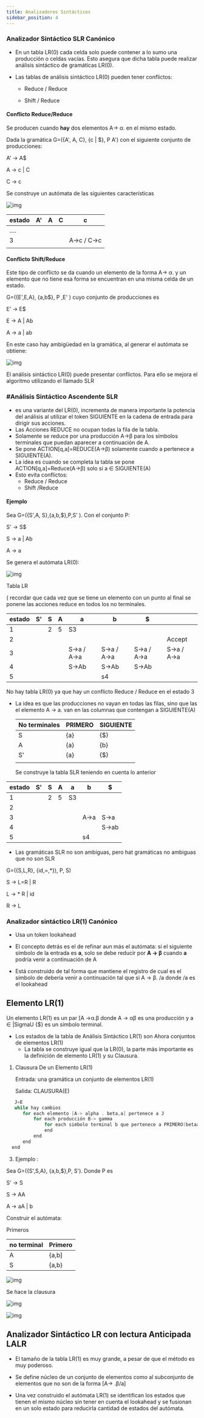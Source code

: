 ```yaml
---
title: Analizadores Sintácticos
sidebar_position: 4
---
```

### Analizador Sintáctico SLR Canónico

-   En un tabla LR(0) cada celda solo puede contener a lo sumo una producción o celdas vacías. Esto asegura que dicha tabla puede realizar análisis sintáctico de gramáticas LR(0).

- Las tablas de análisis sintáctico LR(0) pueden tener conflictos:
  - Reduce / Reduce

  - Shift / Reduce

    

#### Conflicto Reduce/Reduce

Se producen cuando **hay** dos elementos A&rarr; &alpha;. en el mismo estado. 

Dada la gramática G=({A', A, C}, {c | $}, P A') con el siguiente conjunto de producciones:

A' &rarr; A$ 

A &rarr; c | C 

C &rarr; c

Se construye un autómata de las siguientes características

![img](../images/af_lr_0_reduce_reduce.png)

| estado    | A' | A | C | c           |
|--------- |--- |--- |--- |----------- |
| &#x2026;. |    |   |   |             |
| 3         |    |   |   | A&rarr;c / C&rarr;c |
|           |    |   |   |             |

#### Conflicto Shift/Reduce

Este tipo de conflicto se da cuando un elemento de la forma A&rarr; &alpha;. y un elemento que no tiene esa forma se encuentran en una misma celda de un estado.

G=({E',E,A}, {a,b$}, P ,E' ) cuyo conjunto de producciones es

E' &rarr; E$ 

E &rarr; A | Ab 

A &rarr; a | ab

En este caso hay ambigüedad en la gramática, al generar el autómata se obtiene:

![img](../images/af_lr_0_shift_reduce.png)

El análisis sintáctico LR(0) puede presentar conflictos. Para ello se mejora el algoritmo utilizando el llamado SLR

### #Análisis Sintáctico Ascendente SLR

-   es una variante del LR(0), incrementa de manera importante la potencia del análisis al utilizar el token SIGUIENTE en la cadena de entrada para dirigir sus acciones.
-   Las Acciones REDUCE no ocupan todas la fila de la tabla.
-   Solamente se reduce por una producción A&rarr;&beta; para los símbolos terminales que puedan aparecer a continuación de A.
-   Se pone ACTION[q,a]=REDUCE(A&rarr;&beta;) solamente cuando a pertenece a SIGUIENTE(A).
-   La idea es cuando se completa la tabla se pone ACTION[q,a]=Reduce(A&rarr;&beta;) solo si a &isin; SIGUIENTE(A)
-   Esto evita conflictos:
    -   Reduce / Reduce
    -   Shift /Reduce

#### Ejemplo

Sea G=({S',A, S},{a,b,$},P,S' ). Con el conjunto P:

S' &rarr; S$ 

S &rarr; a | Ab 

A &rarr; a

Se genera el autómata LR(0):

![img](../images/af_lr_1_0.png)


Tabla LR

( recordar que cada vez que se tiene un elemento con un punto al final se ponene las acciones reduce en todos los no terminales.

| estado | S' | S | A | a           | b           | $           |             |
|------ |--- |--- |--- |----------- |----------- |----------- |----------- |
| 1      |    | 2 | 5 | S3          |             |             |             |
| 2      |    |   |   |             |             |             | Accept      |
| 3      |    |   |   | S&rarr;a / A&rarr;a | S->a / A&rarr;a | S&rarr;a / A&rarr;a | S&rarr;a / A&rarr;a |
| 4      |    |   |   | S&rarr;Ab | S&rarr;Ab | S&rarr;Ab |             |
| 5      |    |   |   |             | s4          |             |             |

No hay tabla LR(0) ya que hay un conflicto Reduce / Reduce en el estado 3

-   La idea es que las producciones no vayan en todas las filas, sino que las el elemento A &rarr; a. van en las columnas que contengan a SIGUIENTE(A)
    
    | No terminales | PRIMERO | SIGUIENTE |
    |------------- |------- |--------- |
    | S             | {a}     | {$}       |
    | A             | {a}     | {b}       |
    | S'            | {a}     | {$}       |
    |               |         |
    
    Se construye la tabla SLR teniendo en cuenta lo anterior

| estado | S' | S | A | a  | b    | $     |
|------ |--- |--- |--- |--- |---- |----- |
| 1      |    | 2 | 5 | S3 |      |       |
| 2      |    |   |   |    |      |       |
| 3      |    |   |   |    | A&rarr;a | S&rarr;a |
| 4      |    |   |   |    |      | S&rarr;ab |
| 5      |    |   |   |    | s4   |       |

-   Las gramáticas SLR no son ambiguas, pero hat gramáticas no ambiguas que no son SLR

G=({S,L,R}, {id,=,\*}), P, S)

S &rarr; L=R | R 

L &rarr; \* R | id 

R &rarr; L

### Analizador sintáctico LR(1) Canónico

-   Usa un token lookahead

-   El concepto detrás es el de refinar aun más el autómata: si el siguiente símbolo de la entrada es **a**, solo se debe reducir por **A &rarr; &beta;** cuando **a** podría venir a continuación de A

-   Está construido de tal forma que mantiene el registro de cual es el símbolo de debería venir a continuación tal que si A &rarr; &beta;. /a donde /a es el lookahead

## Elemento LR(1)

Un elemento LR(1) es un par [A &rarr;&alpha;.&beta; donde A &rarr; &alpha;&beta; es una producción y a &isin; |SigmaU {$} es un símbolo terminal.

-   Los estados de la tabla de Análisis Sintáctico LR(1) son Ahora conjuntos de elementos LR(1)
    -   La tabla se construye igual que la LR(0), la parte más importante es la definición de elemento LR(1) y su Clausura.

1. Clausura De un Elemento LR(1)

   Entrada: una gramática un conjunto de elementos LR(1)

   Salida: CLAUSURA(E)

   
```C
   J=E 
   while hay cambios 
      for each elemento [A-> alpha . beta,a] pertenece a J 
          for each producción B-> gamma 
              for each simbolo terminal b que pertenece a PRIMERO(betaa)                                   J=J U {[B-.gamma,b]} 
              end 
          end 
      end 
  end
```
3. Ejemplo :

Sea G=({S',S,A}, {a,b,$},P, S'). Donde P es

S' &rarr; S 

S &rarr; AA 

A &rarr; aA | b

Construir el autómata:

Primeros

| no terminal | Primero |
|----------- |------- |
| A           | {a,b]   |
| S           | {a,b}   |

![img](../images/af_lr_1_2.png)

Se hace la clausura

![img](../images/af_lr_1_2.png)

![img](../images/af_lr_1_3.png)

## Analizador Sintáctico LR con lectura  Anticipada LALR

   - El tamaño de la tabla LR(1) es muy grande, a pesar de que el método es muy poderoso.

   - Se define núcleo de un conjunto de elementos como al subconjunto de elementos que no son de la forma [A&rarr; .&beta;/a]

   - Una vez construido el autómata LR(1) se identifican los estados que tienen el mismo núcleo sin tener en cuenta el lookahead y se fusionan en un solo estado para reducirla cantidad de estados del autómata.
